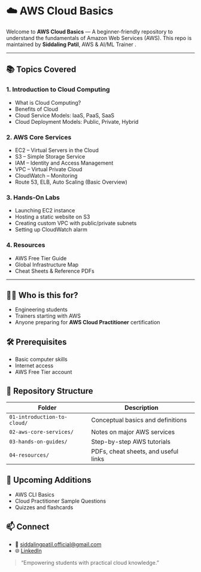 # ☁️ AWS Cloud Basics

Welcome to **AWS Cloud Basics** — A beginner-friendly repository to understand the fundamentals of Amazon Web Services (AWS). This repo is maintained by **Siddaling Patil**, AWS & AI/ML Trainer .

---

## 📚 Topics Covered

### 1. Introduction to Cloud Computing
- What is Cloud Computing?
- Benefits of Cloud
- Cloud Service Models: IaaS, PaaS, SaaS
- Cloud Deployment Models: Public, Private, Hybrid

### 2. AWS Core Services
- EC2 – Virtual Servers in the Cloud
- S3 – Simple Storage Service
- IAM – Identity and Access Management
- VPC – Virtual Private Cloud
- CloudWatch – Monitoring
- Route 53, ELB, Auto Scaling (Basic Overview)

### 3. Hands-On Labs
- Launching EC2 instance
- Hosting a static website on S3
- Creating custom VPC with public/private subnets
- Setting up CloudWatch alarm

### 4. Resources
- AWS Free Tier Guide
- Global Infrastructure Map
- Cheat Sheets & Reference PDFs

---

## 🧑‍🏫 Who is this for?
- Engineering students
- Trainers starting with AWS
- Anyone preparing for **AWS Cloud Practitioner** certification

## 🛠 Prerequisites
- Basic computer skills
- Internet access
- AWS Free Tier account

## 📂 Repository Structure
| Folder                | Description                                  |
|-----------------------|----------------------------------------------|
| `01-introduction-to-cloud/` | Conceptual basics and definitions         |
| `02-aws-core-services/`     | Notes on major AWS services               |
| `03-hands-on-guides/`       | Step-by-step AWS tutorials                |
| `04-resources/`             | PDFs, cheat sheets, and useful links      |

## 📌 Upcoming Additions
- AWS CLI Basics
- Cloud Practitioner Sample Questions
- Quizzes and flashcards

## 📫 Connect
- 📧 siddalingpatil.official@gmail.com
- 🌐 [LinkedIn](https://www.linkedin.com/in/siddalingpatil)

> “Empowering students with practical cloud knowledge.”
